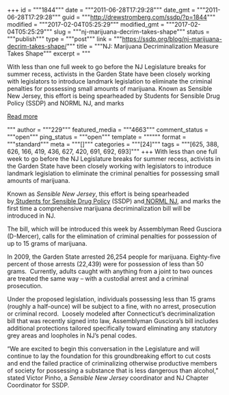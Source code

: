 +++
id = """1844"""
date = """2011-06-28T17:29:28"""
date_gmt = """2011-06-28T17:29:28"""
guid = """http://drewstromberg.com/ssdp/?p=1844"""
modified = """2017-02-04T05:25:29"""
modified_gmt = """2017-02-04T05:25:29"""
slug = """nj-marijuana-decrim-takes-shape"""
status = """publish"""
type = """post"""
link = """https://ssdp.org/blog/nj-marijuana-decrim-takes-shape/"""
title = """NJ: Marijuana Decriminalization Measure Takes Shape"""
excerpt = """<p>With less than one full week to go before the NJ Legislature breaks for summer recess, activists in the Garden State have been closely working with legislators to introduce landmark legislation to eliminate the criminal penalties for possessing small amounts of marijuana. Known as Sensible New Jersey, this effort is being spearheaded by Students for Sensible Drug Policy (SSDP) and NORML NJ, and marks</p>
<div class="h10"></div>
<p><a class="more-link2 flat" href="https://ssdp.org/blog/nj-marijuana-decrim-takes-shape/">Read more</a></p>
"""
author = """229"""
featured_media = """4663"""
comment_status = """open"""
ping_status = """open"""
template = """"""
format = """standard"""
meta = """[]"""
categories = """[24]"""
tags = """[625, 388, 626, 166, 419, 436, 627, 420, 691, 692, 693]"""
+++
With less than one full week to go before the NJ Legislature breaks for summer recess, activists in the Garden State have been closely working with legislators to introduce landmark legislation to eliminate the criminal penalties for possessing small amounts of marijuana.



Known as <em>Sensible New Jersey</em>, this effort is being spearheaded by<a href="http://www.ssdp.org/"> Students for Sensible Drug Policy</a> (SSDP) and<a href="http://www.normlnj.org/" target="_blank"> NORML NJ</a>, and marks the first time a comprehensive marijuana decriminalization bill will be introduced in NJ.



The bill, which will be introduced this week by Assemblyman Reed Gusciora (D-Mercer), calls for the elimination of criminal penalties for possession of up to 15 grams of marijuana.



In 2009, the Garden State arrested 26,254 people for marijuana. Eighty-five percent of those arrests (22,439) were for possession of less than 50 grams.  Currently, adults caught with anything from a joint to two ounces are treated the same way – with a custodial arrest and a criminal prosecution.



Under the proposed legislation, individuals possessing less than 15 grams (roughly a half-ounce) will be subject to a fine, with no arrest, prosecution or criminal record.  Loosely modeled after Connecticut’s decriminalization bill that was recently signed into law, Assemblyman Gusciora’s bill includes additional protections tailored specifically toward eliminating any statutory grey areas and loopholes in NJ’s penal codes.



“We are excited to begin this conversation in the Legislature and will continue to lay the foundation for this groundbreaking effort to cut costs and end the failed practice of criminalizing otherwise productive members of society for possessing a substance that is less dangerous than alcohol,” stated Victor Pinho, a <em>Sensible New Jersey</em> coordinator and NJ Chapter Coordinator for SSDP.
